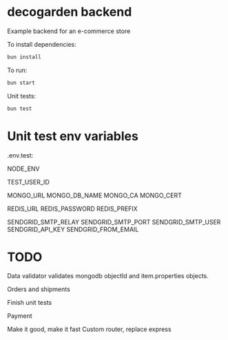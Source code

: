 # decogarden backend

Example backend for an e-commerce store

To install dependencies:

```bash
bun install
```

To run:

```bash
bun start
```

Unit tests:

```bash
bun test
```

# Unit test env variables

.env.test:

NODE_ENV

TEST_USER_ID

MONGO_URL
MONGO_DB_NAME
MONGO_CA
MONGO_CERT

REDIS_URL
REDIS_PASSWORD
REDIS_PREFIX

SENDGRID_SMTP_RELAY
SENDGRID_SMTP_PORT
SENDGRID_SMTP_USER
SENDGRID_API_KEY
SENDGRID_FROM_EMAIL

# TODO

Data validator validates mongodb objectId and item.properties objects.

Orders and shipments

Finish unit tests

Payment

Make it good, make it fast
Custom router, replace express

